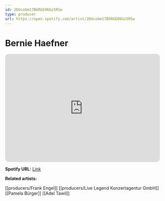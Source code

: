 ```yaml
---
id: 2DGcobm17B6RGE06Gz5RSw
type: producer
url: https://open.spotify.com/artist/2DGcobm17B6RGE06Gz5RSw
---
```

# Bernie Haefner

<iframe style="border-radius:12px" src="https://open.spotify.com/embed/artist/2DGcobm17B6RGE06Gz5RSw" width="100%" height="352" frameBorder="0" allowfullscreen="" allow="autoplay; clipboard-write; encrypted-media; fullscreen; picture-in-picture" loading="lazy"></iframe>

**Spotify URL:** [Link](https://open.spotify.com/artist/2DGcobm17B6RGE06Gz5RSw)

**Related artists:**

[[producers/Frank Engel]]
[[producers/Live Legend Konzertagentur GmbH]]
[[Pamela Bürger]]
[[Adel Tawil]]
